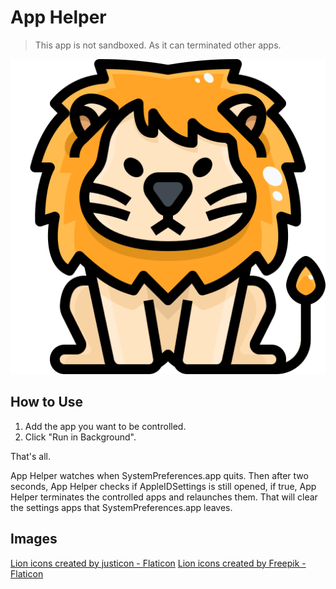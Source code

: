 # App Helper
> This app is not sandboxed. As it can terminated other apps.

![lion-w256](assets/lion.png)


## How to Use
1. Add the app you want to be controlled.
2. Click "Run in Background".

That's all. 

App Helper watches when SystemPreferences.app quits. Then after two seconds, App Helper checks if AppleIDSettings is still opened, if true, App Helper terminates the controlled apps and relaunches them. That will clear the settings apps that SystemPreferences.app leaves.

## Images
<a href="https://www.flaticon.com/free-icons/lion" title="lion icons">Lion icons created by justicon - Flaticon</a>
<a href="https://www.flaticon.com/free-icons/lion" title="lion icons">Lion icons created by Freepik - Flaticon</a>
